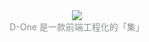 <div style="text-align: center; color: #8A8F8D;">
  <img  src="https://cdn.dev-one.cn/D-One.png?imageMogr2/thumbnail/1000x1000"/>
  <div>D-One 是一款前端工程化的「集」</div>
</div>
